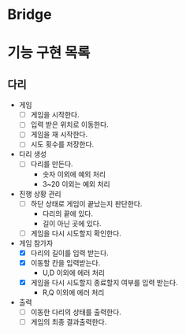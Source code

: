 # Bridge

# 기능 구현 목록

## 다리
- 게임
  - [ ] 게임을 시작한다.
  - [ ] 입력 받은 위치로 이동한다.
  - [ ] 게임을 재 시작한다.
  - [ ] 시도 횟수를 저장한다.
- 다리 생성
  - [ ] 다리를 만든다.
    - 숫자 이외에 예외 처리
    - 3~20 이외는 예외 처리
- 진행 상황 관리
  - [ ] 하단 상태로 게임이 끝났는지 판단한다.
    - 다리의 끝에 있다.
    - 길이 아닌 곳에 있다.
  - [ ] 게임을 다시 시도할지 확인한다.
- 게임 참가자
  - [X] 다리의 길이를 입력 받는다.
  - [X] 이동할 칸을 입력받는다.
    - U,D 이외에 에러 처리
  - [X] 게임을 다시 시도할지 종료할지 여부를 입력 받는다.
    - R,Q 이외에 에러 처리
- 출력
  - [ ] 이동한 다리의 상태를 출력한다.
  - [ ] 게임의 최종 결과출력한다.